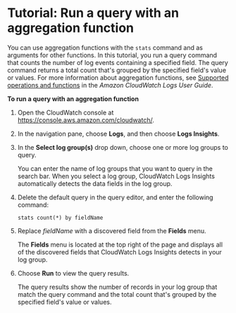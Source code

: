 # Tutorial: Run a query with an aggregation function<a name="CWL_AnalyzeLogData_AggregationQuery"></a>

You can use aggregation functions with the `stats` command and as arguments for other functions\. In this tutorial, you run a query command that counts the number of log events containing a specified field\. The query command returns a total count that's grouped by the specified field's value or values\. For more information about aggregation functions, see [Supported operations and functions](https://docs.aws.amazon.com/en_us/AmazonCloudWatch/latest/logs/CWL_QuerySyntax.html#CWL_QuerySyntax-operations-functions) in the *Amazon CloudWatch Logs User Guide*\.

**To run a query with an aggregation function**

1. Open the CloudWatch console at [https://console\.aws\.amazon\.com/cloudwatch/](https://console.aws.amazon.com/cloudwatch/)\.

1. In the navigation pane, choose **Logs**, and then choose **Logs Insights**\.

1. In the **Select log group\(s\)** drop down, choose one or more log groups to query\.

   You can enter the name of log groups that you want to query in the search bar\. When you select a log group, CloudWatch Logs Insights automatically detects the data fields in the log group\. 

1. Delete the default query in the query editor, and enter the following command:

   ```
   stats count(*) by fieldName
   ```

1. Replace *fieldName* with a discovered field from the **Fields** menu\.

   The **Fields** menu is located at the top right of the page and displays all of the discovered fields that CloudWatch Logs Insights detects in your log group\.

1. Choose **Run** to view the query results\.

   The query results show the number of records in your log group that match the query command and the total count that's grouped by the specified field's value or values\.